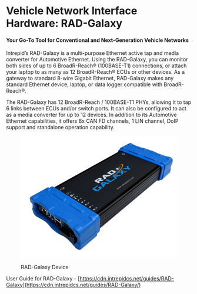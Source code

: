 # Vehicle Network Interface Hardware: RAD-Galaxy

#### **Your Go-To Tool for Conventional and Next-Generation Vehicle Networks**

Intrepid’s RAD-Galaxy is a multi-purpose Ethernet active tap and media converter for Automotive Ethernet. Using the RAD-Galaxy, you can monitor both sides of up to 6 BroadR-Reach® (100BASE-T1) connections, or attach your laptop to as many as 12 BroadR-Reach® ECUs or other devices. As a gateway to standard 8-wire Gigabit Ethernet, RAD-Galaxy makes any standard Ethernet device, laptop, or data logger compatible with BroadR-Reach®.

The RAD-Galaxy has 12 BroadR-Reach / 100BASE-T1 PHYs, allowing it to tap 6 links between ECUs and/or switch ports. It can also be configured to act as a media converter for up to 12 devices. In addition to its Automotive Ethernet capabilities, it offers 8x CAN FD channels, 1 LIN channel, DoIP support and standalone operation capability.

<figure><img src="../.gitbook/assets/RAD_Galaxy_LeftAngle_PPT.png" alt=""><figcaption><p>RAD-Galaxy Device</p></figcaption></figure>

User Guide for RAD-Galaxy - [https://cdn.intrepidcs.net/guides/RAD-Galaxy](https://cdn.intrepidcs.net/guides/RAD-Galaxy/)
